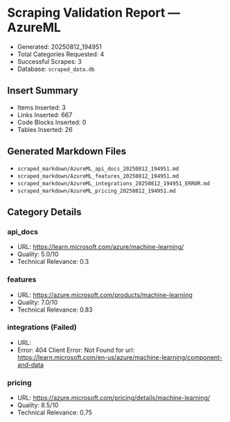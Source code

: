 # Scraping Validation Report — AzureML

- Generated: 20250812_194951
- Total Categories Requested: 4
- Successful Scrapes: 3
- Database: `scraped_data.db`

## Insert Summary

- Items Inserted: 3
- Links Inserted: 667
- Code Blocks Inserted: 0
- Tables Inserted: 26

## Generated Markdown Files

- `scraped_markdown/AzureML_api_docs_20250812_194951.md`
- `scraped_markdown/AzureML_features_20250812_194951.md`
- `scraped_markdown/AzureML_integrations_20250812_194951_ERROR.md`
- `scraped_markdown/AzureML_pricing_20250812_194951.md`

## Category Details

### api_docs
- URL: https://learn.microsoft.com/azure/machine-learning/
- Quality: 5.0/10
- Technical Relevance: 0.3

### features
- URL: https://azure.microsoft.com/products/machine-learning
- Quality: 7.0/10
- Technical Relevance: 0.83

### integrations (Failed)
- URL: 
- Error: 404 Client Error: Not Found for url: https://learn.microsoft.com/en-us/azure/machine-learning/component-and-data

### pricing
- URL: https://azure.microsoft.com/pricing/details/machine-learning/
- Quality: 8.5/10
- Technical Relevance: 0.75
